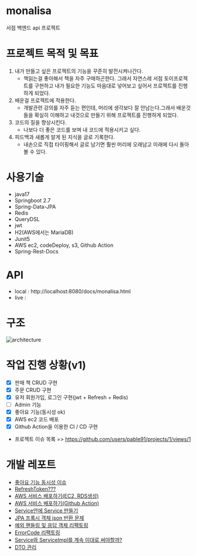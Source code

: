# monalisa
서점 백엔드 api 프로젝트 

# 프로젝트 목적 및 목표
1. 내가 만들고 싶은 프로젝트의 기능을 꾸준히 발전시켜나간다.
    - 책읽는걸 좋아해서 책을 자주 구매하곤한다. 그래서 자연스레 서점 토이프로젝트를 구현하고 내가 필요한 기능도 마음대로 넣어보고 싶어서 프로젝트를 진행하게 되었다.
2. 배운걸 프로젝트에 적용한다.
    - 개발관련 강의를 자주 듣는 편인데, 머리에 생각보다 잘 안남는다.그래서 배운것들을 확실히 이해하고 내것으로 만들기 위해 프로젝트를 진행하게 되었다.
3. 코드의 질을 향상시킨다.
    - 나보다 더 좋은 코드를 보며 내 코드에 적용시키고 싶다. 
4. 피드백과 새롭게 알게 된 지식을 글로 기록한다.
    - 내손으로 직접 타이핑해서 글로 남기면 훨씬 머리에 오래남고 미래에 다시 돌아볼 수 있다. 

# 사용기술
- java17
- Springboot 2.7
- Spring-Data-JPA
- Redis
- QueryDSL
- jwt
- H2(AWS에서는 MariaDB)
- Junit5
- AWS ec2, codeDeploy, s3, Github Action 
- Spring-Rest-Docs

# API
- local : http://localhost:8080/docs/monalisa.html
- live : 

# 구조
![architecture](https://user-images.githubusercontent.com/22884224/220965624-b52c7655-febb-42ab-b8cd-c38567eb726f.png)

# 작업 진행 상황(v1)
- [x] 판매 책 CRUD 구현
- [x] 주문 CRUD 구현
- [x] 유저 회원가입, 로그인 구현(jwt + Refresh + Redis)
- [ ] Admin 기능
- [x] 좋아요 기능(동시성 ok)
- [x] AWS ec2 코드 배포
- [x] Github Action을 이용한 CI / CD 구현
- 프로젝트 이슈 목록 => https://github.com/users/pable91/projects/1/views/1

# 개발 레포트
- [좋아요 기능 동시성 이슈](https://github.com/pable91/TIL/blob/main/%EC%A2%8B%EC%95%84%EC%9A%94%20%EA%B8%B0%EB%8A%A5%20%EB%8F%99%EC%8B%9C%EC%84%B1%20%EC%9D%B4%EC%8A%88.md)
- [RefreshToken???](https://github.com/pable91/TIL/blob/main/AccessToken%EA%B3%BC%20RefreshToken.md)
- [AWS 서비스 배포하기(EC2, RDS생성)](https://github.com/pable91/TIL/blob/main/AWS%20%EC%84%9C%EB%B9%84%EC%8A%A4%20%EB%B0%B0%ED%8F%AC%ED%95%98%EA%B8%B0(EC2%2C%20RDS%EC%83%9D%EC%84%B1).md)
- [AWS 서비스 배포하기(Github Action)](https://github.com/pable91/TIL/blob/main/AWS%20%EC%84%9C%EB%B9%84%EC%8A%A4%20%EB%B0%B0%ED%8F%AC%ED%95%98%EA%B8%B0(Github%20Action).md)
- [Service안에 Service 만들기](https://github.com/pable91/TIL/blob/main/Service%EC%95%88%EC%97%90%20Service%20%EB%A7%8C%EB%93%A4%EA%B8%B0.md) 
- [JPA 프록시 객체 json 반환 문제](https://github.com/pable91/TIL/blob/main/JPA%20%ED%94%84%EB%A1%9D%EC%8B%9C%20%EA%B0%9D%EC%B2%B4%20json%20%EB%B0%98%ED%99%98%20%EB%AC%B8%EC%A0%9C.md)
- [예외 핸들링 및 응답 객체 리팩토링](https://github.com/pable91/TIL/blob/main/%EC%98%88%EC%99%B8%20%ED%95%B8%EB%93%A4%EB%A7%81%20%EB%B0%8F%20%EC%9D%91%EB%8B%B5%20%EA%B0%9D%EC%B2%B4%20%ED%94%BC%EB%93%9C%EB%B0%B1.md)
- [ErrorCode 리팩토링](https://github.com/pable91/TIL/blob/main/ErrorCode%20%EC%B6%94%EC%83%81%ED%99%94%20%ED%94%BC%EB%93%9C%EB%B0%B1.md)
- [Service와 ServiceImpl를 계속 이대로 써야할까?](https://github.com/pable91/TIL/blob/main/Service%EC%99%80%20ServiceImpl.md)
- [DTO 관리](https://github.com/pable91/TIL/blob/main/%EB%84%88%EB%AC%B4%20%EB%A7%8E%EC%9D%80%20DTO%20%ED%81%B4%EB%9E%98%EC%8A%A4%20%EA%B4%80%EB%A6%AC.md)
